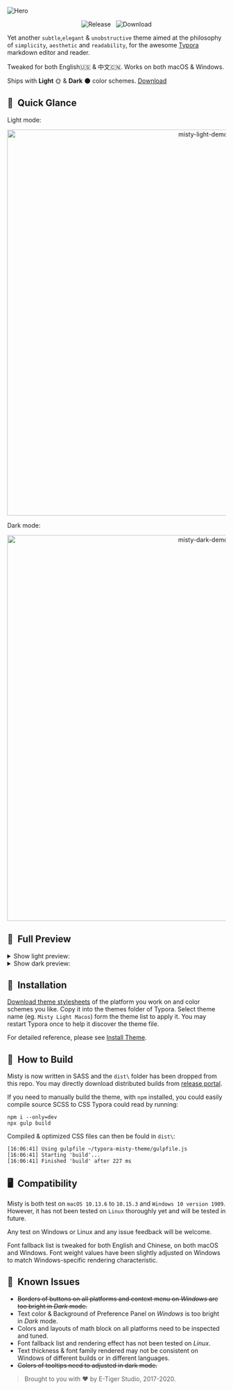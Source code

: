 ![Hero](https://github.com/etigerstudio/typora-misty-theme/raw/master/assets/hero.png)

<p align="center">
  <img src="https://img.shields.io/github/release/etigerstudio/typora-misty-theme.svg" href="https://github.com/etigerstudio/typora-misty-theme/releases/latest" alt="Release"/> &nbsp;
  <img src="https://img.shields.io/github/downloads/etigerstudio/typora-misty-theme/total" href="https://github.com/etigerstudio/typora-misty-theme/releases/latest" alt="Download"/>
</p>

Yet another `subtle`,`elegant` & `unobstructive` theme aimed at the philosophy of `simplicity`, `aesthetic` and `readability`, for the awesome [Typora](https://typora.io/) markdown editor and reader.

Tweaked for both English🇺🇸 & 中文🇨🇳. Works on both macOS & Windows.

Ships with **Light** 🌞 & **Dark** 🌑 color schemes. [Download](https://github.com/etigerstudio/typora-misty-theme/releases/latest)

## 🙉&nbsp;&nbsp;Quick Glance

Light mode:

<p align="center">
  <img src="https://github.com/etigerstudio/typora-misty-theme/raw/master/assets/misty-light-demo.png" alt="misty-light-demo" width="887"/>
</p>

Dark mode:

<p align="center">
  <img src="https://github.com/etigerstudio/typora-misty-theme/raw/master/assets/misty-dark-demo.png" alt="misty-dark-demo" width="887"/>
</p>

## 🔭&nbsp;&nbsp;Full Preview 

<details><summary>Show light preview:</summary>
<p align="center">
  <img src="https://github.com/etigerstudio/typora-misty-theme/raw/master/assets/light-preview.png" alt="light-preview" width="648"/>
</p>
</details>

<details><summary>Show dark preview:</summary>
<p align="center">
  <img src="https://github.com/etigerstudio/typora-misty-theme/raw/master/assets/dark-preview.png" alt="dark-preview" width="648"/>
</p>
</details>

## 🔌&nbsp;&nbsp;Installation

[Download theme stylesheets](https://github.com/etigerstudio/typora-misty-theme/releases/latest) of the platform you work on and color schemes you like. Copy it into the themes folder of Typora. Select theme name (eg. `Misty Light Macos`) form the theme list to apply it. You may restart Typora once to help it discover the theme file.

For detailed reference, please see [Install Theme](https://theme.typora.io/doc/Install-Theme/).

## 🔨&nbsp;&nbsp;How to Build

Misty is now written in SASS and the `dist\` folder has been dropped from this repo. You may directly download distributed builds from [release portal](https://github.com/etigerstudio/typora-misty-theme/releases/latest).

If you need to manually build the theme, with `npm` installed, you could easily compile source SCSS to CSS Typora could read by running:

```
npm i --only=dev
npx gulp build
```

Compiled & optimized CSS files can then be fould in `dist\`:

```
[16:06:41] Using gulpfile ~/typora-misty-theme/gulpfile.js
[16:06:41] Starting 'build'...
[16:06:41] Finished 'build' after 227 ms
```



## 🖥&nbsp;&nbsp;Compatibility

Misty is both test on `macOS 10.13.6` to `10.15.3` and `Windows 10 version 1909`. However, it has not been tested on `Linux` thoroughly yet and will be tested in future. 

Any test on Windows or Linux and any issue feedback will be welcome.

Font fallback list is tweaked for both English and Chinese, on both macOS and Windows. Font weight values have been slightly adjusted on Windows to match Windows-specific rendering characteristic.

## 🧟&nbsp;&nbsp;Known Issues

- ~~Borders of buttons on all platforms and context menu on *Windows* are too bright in *Dark* mode.~~
- Text color & Background of Preference Panel on *Windows* is too bright in *Dark* mode.
- Colors and layouts of math block on all platforms need to be inspected and tuned.
- Font fallback list and rendering effect has not been tested on *Linux*.
- Text thickness & font family rendered may not be consistent on Windows of different builds or in different languages.
- ~~Colors of tooltips need to adjusted in dark mode.~~

> Brought to you with ❤️ by E-Tiger Studio, 2017-2020.
